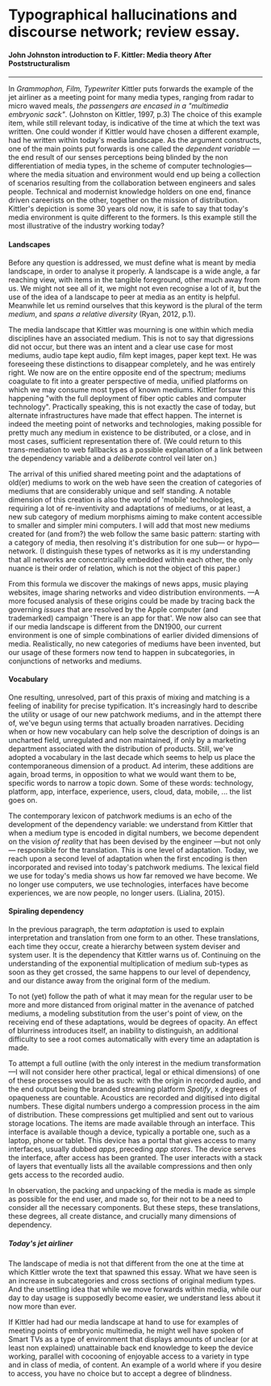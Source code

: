 # Typographical hallucinations and discourse network; review essay.
#### John Johnston introduction to F. Kittler: Media theory After Poststructuralism
---
In *Grammophon, Film, Typewriter* Kittler puts forwards the example of the jet airliner as a meeting point for many media types, ranging from radar to micro waved meals, *the passengers are encased in a "multimedia embryonic sack"*. (Johnston on Kittler, 1997, p.3) The choice of this example item, while still relevant today, is indicative of the time at which the text was written. One could wonder if Kittler would have chosen a different example, had he written within today's media landscape. As the argument constructs, one of the main points put forwards is one called the *dependent variable* —the end result of our senses perceptions being blinded by the non differentiation of media types, in the scheme of computer technologies— where the media situation and environment would end up being a collection of scenarios resulting from the collaboration between engineers and sales people. Technical and modernist knowledge holders on one end, finance driven careerists on the other, together on the mission of distribution. Kittler's depiction is some 30 years old now, it is safe to say that today's media environment is quite different to the formers. Is this example still the most illustrative of the industry working today?

#### Landscapes

Before any question is addressed, we must define what is meant by media landscape, in order to analyse it properly. A landscape is a wide angle, a far reaching view, with items in the tangible foreground, other much away from us. We might not see all of it, we might not even recognise a lot of it, but the use of the idea of a landscape to peer at media as an entity is helpful. Meanwhile let us remind ourselves that this keyword is the plural of the term *medium*, and *spans a relative diversity* (Ryan, 2012, p.1).

The media landscape that Kittler was mourning is one within which media disciplines have an associated medium. This is not to say that digressions did not occur, but there was an intent and a clear use case for most mediums, audio tape kept audio, film kept images, paper kept text. He was foreseeing these distinctions to disappear completely, and he was entirely right. We now are on the entire opposite end of the spectrum; mediums coagulate to fit into a greater perspective of media, unified platforms on which we may consume most types of known mediums. Kittler forsaw this happening "with the full deployment of fiber optic cables and computer technology". Practically speaking, this is not exactly the case of today, but alternate infrastructures have made that effect happen. The internet is indeed the meeting point of networks and technologies, making possible for pretty much any medium in existence to be distributed, or a close, and in most cases, sufficient representation there of. (We could return to this trans-mediation to web fallbacks as a possible explanation of a link between the dependency variable and a *deliberate* control veil later on.)

The arrival of this unified shared meeting point and the adaptations of old(er) mediums to work on the web have seen the creation of categories of mediums that are considerably unique and self standing. A notable dimension of this creation is also the world of 'mobile' technologies, requiring a lot of re-inventivity and adaptations of mediums, or at least, a new sub category of medium morphisms aiming to make content accessible to smaller and simpler mini computers. I will add that most new mediums created for (and from?) the web follow the same basic pattern: starting with a category of media, then resolving it's distribution for one sub— or hypo— network. (I distinguish these types of networks as it is my understanding that all networks are concentrically embedded within each other, the only nuance is their order of relation, which is not the object of this paper.)

From this formula we discover the makings of news apps, music playing websites, image sharing networks and video distribution environments. —A more focused analysis of these origins could be made by tracing back the governing *issues* that are resolved by the Apple computer (and trademarked) campaign 'There is an app for that'. We now also can see that if our media landscape is different from the DN1900, our current environment is one of simple combinations of earlier divided dimensions of media. Realistically, no new categories of mediums have been invented, but our usage of these formers now tend to happen in subcategories, in conjunctions of networks and mediums.

#### Vocabulary

One resulting, unresolved, part of this praxis of mixing and matching is a feeling of inability for precise typification. It's  increasingly hard to describe the utility or usage of our new patchwork mediums, and in the attempt there of, we've begun using terms that actually broaden narratives. Deciding when or how new vocabulary can help solve the description of doings is an uncharted field, unregulated and non maintained, if only by a marketing department associated with the distribution of products. Still, we've adopted a vocabulary in the last decade which seems to help us place the contemporaneous dimension of a product. Ad interim, these additions are again, broad terms, in opposition to what we would want them to be, specific words to narrow a topic down. Some of these words: technology, platform, app, interface, experience, users, cloud, data, mobile, ... the list goes on.

The contemporary lexicon of patchwork mediums is an echo of the development of the dependency variable: we understand from Kittler that when a medium type is encoded in digital numbers, we become dependent on the vision *of reality* that has been devised by the engineer —but not only— responsible for the translation. This is one level of adaptation. Today, we reach upon a second level of adaptation when the first encoding is then incorporated and revised into today's patchwork mediums. The lexical field we use for today's media shows us how far removed we have become. We no longer use computers, we use technologies, interfaces have become experiences, we are now people, no longer users. (Lialina, 2015).

#### Spiraling dependency

In the previous paragraph, the term *adaptation* is used to explain interpretation and translation from one form to an other. These translations, each time they occur, create a hierarchy between system deviser and system user. It is the dependency that Kittler warns us of. Continuing on the understanding of the exponential multiplication of medium sub-types as soon as they get crossed, the same happens to our level of dependency, and our distance away from the original form of the medium.

To not (yet) follow the path of what it may mean for the regular user to be more and more distanced from original matter in the avenance of patched mediums, a modeling substitution from the user's point of view, on the receiving end of these adaptations, would be degrees of opacity. An effect of blurriness introduces itself, an inability to distinguish, an additional difficulty to see a root comes automatically with every time an adaptation is made.

To attempt a full outline (with the only interest in the medium transformation —I will not consider here other practical, legal or ethical dimensions) of one of these processes would be as such: with the origin in recorded audio, and the end output being the branded streaming platform *Spotify*, x degrees of opaqueness are countable.
Acoustics are recorded and digitised into digital numbers. These digital numbers undergo a compression process in the aim of distribution. These compressions get multiplied and sent out to various storage locations. The items are made available through an interface. This interface is available though a device, typically a portable one, such as a laptop, phone or tablet. This device has a portal that gives access to many interfaces, usually dubbed *apps*, preceding *app stores*. The device serves the interface, after access has been granted. The user interacts with a stack of layers that eventually lists all the available compressions and then only gets access to the recorded audio.

In observation, the packing and unpacking of the media is made as simple as possible for the end user, and made so, for their not to be a need to consider all the necessary components. But these steps, these translations, these degrees, all create distance, and crucially many dimensions of dependency.


##### Today's jet airliner

The landscape of media is not that different from the one at the time at which Kittler wrote the text that spawned this essay. What we have seen is an increase in subcategories and cross sections of original medium types. And the unsettling idea that while we move forwards within media, while our day to day usage is supposedly become easier, we understand less about it now more than ever.

If Kittler had had our media landscape at hand to use for examples of meeting points of embryonic multimedia, he might well have spoken of Smart TVs as a type of environment that displays amounts of unclear (or at least non explained) unattainable back end knowledge to keep the device working, parallel with cocooning of enjoyable access to a variety in type and in class of media, of content. An example of a world where if you desire to access, you have no choice but to accept a degree of blindness.
